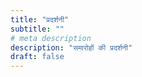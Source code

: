 ```yaml
---
title: "प्रदर्शनी"
subtitle: ""
# meta description
description: "समारोहों की प्रदर्शनी"
draft: false
---
```

